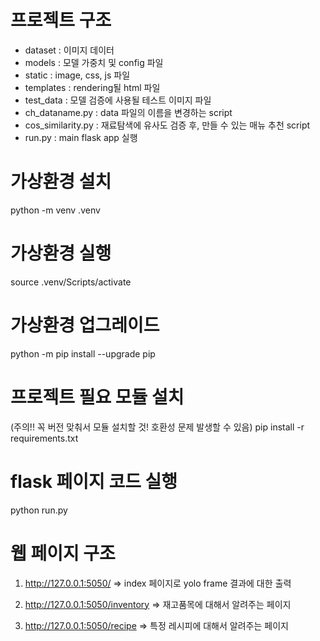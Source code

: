 # 프로젝트 구조
- dataset : 이미지 데이터
- models : 모델 가중치 및 config 파일
- static : image, css, js 파일
- templates : rendering될 html 파일
- test_data : 모델 검증에 사용될 테스트 이미지 파일
- ch_dataname.py : data 파일의 이름을 변경하는 script
- cos_similarity.py : 재료탐색에 유사도 검증 후, 만들 수 있는 매뉴 추천 script
- run.py : main flask app 실행

# 가상환경 설치
python -m venv .venv

# 가상환경 실행
source .venv/Scripts/activate

# 가상환경 업그레이드
python -m pip install --upgrade pip

# 프로젝트 필요 모듈 설치
(주의!! 꼭 버전 맞춰서 모듈 설치할 것! 호환성 문제 발생할 수 있음)
pip install -r requirements.txt

# flask 페이지 코드 실행
python run.py

# 웹 페이지 구조
1) http://127.0.0.1:5050/ 
=> index 페이지로 yolo frame 결과에 대한 출력

2) http://127.0.0.1:5050/inventory
=> 재고품목에 대해서 알려주는 페이지

3) http://127.0.0.1:5050/recipe
=> 특정 레시피에 대해서 알려주는 페이지